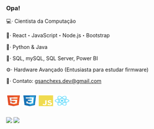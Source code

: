 ### Opa!
💻⋅ Cientista da Computação

🎨⋅ React・JavaScript・Node.js・Bootstrap

🧩⋅ Python & Java 

🎲⋅ SQL, mySQL, SQL Server, Power BI

⚙️⋅ Hardware Avançado (Entusiasta para estudar firmware)

📧⋅ Contato: gsanchexs.dev@gmail.com
<div style="display: inline_block"><br>
  <img align="center" alt="HTML" height="30" width="40" src="https://raw.githubusercontent.com/devicons/devicon/master/icons/html5/html5-original.svg">
  <img align="center" alt="CSS" height="30" width="40" src="https://raw.githubusercontent.com/devicons/devicon/master/icons/css3/css3-original.svg">
  <img align="center" alt="Js" height="30" width="40" src="https://raw.githubusercontent.com/devicons/devicon/master/icons/javascript/javascript-plain.svg">
  <img align="center" alt="React.js" height="30" width="40" src="https://raw.githubusercontent.com/devicons/devicon/master/icons/react/react-original.svg">
</div>
  
 ##
<div>
  <a target="_blank" href="https://www.instagram.com/gsanchexs/"><img src="https://img.shields.io/badge/-Instagram-%23E4405F?style=for-the-badge&logo=instagram&logoColor=white" target="_blank"></a>
  <a target="_blank" href = "mailto:gsanchexs.dev@gmail.com"><img src="https://img.shields.io/badge/-Gmail-%23333?style=for-the-badge&logo=gmail&logoColor=white" target="_blank"></a>
</div>
